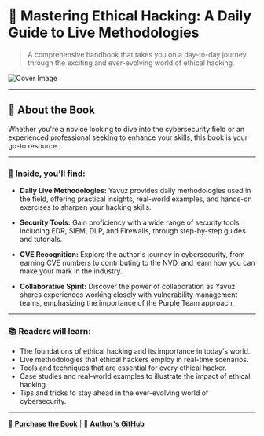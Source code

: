 # 📘 **Mastering Ethical Hacking: A Daily Guide to Live Methodologies**

> A comprehensive handbook that takes you on a day-to-day journey through the exciting and ever-evolving world of ethical hacking.

![Cover Image]([URL_TO_BOOK_COVER_IMAGE](https://github.com/YavuzSahbaz/Mastering-Ethical-Hacking/blob/7050ed6014e530ea0f00a8a43b05b46fb5f5dc3d/image.png))

---

## 🌟 **About the Book**

Whether you're a novice looking to dive into the cybersecurity field or an experienced professional seeking to enhance your skills, this book is your go-to resource.

---

### 🚀 **Inside, you'll find:**

- **Daily Live Methodologies:** Yavuz provides daily methodologies used in the field, offering practical insights, real-world examples, and hands-on exercises to sharpen your hacking skills.

- **Security Tools:** Gain proficiency with a wide range of security tools, including EDR, SIEM, DLP, and Firewalls, through step-by-step guides and tutorials.

- **CVE Recognition:** Explore the author's journey in cybersecurity, from earning CVE numbers to contributing to the NVD, and learn how you can make your mark in the industry.

- **Collaborative Spirit:** Discover the power of collaboration as Yavuz shares experiences working closely with vulnerability management teams, emphasizing the importance of the Purple Team approach.

---

### 📚 **Readers will learn:**

- The foundations of ethical hacking and its importance in today's world.
- Live methodologies that ethical hackers employ in real-time scenarios.
- Tools and techniques that are essential for every ethical hacker.
- Case studies and real-world examples to illustrate the impact of ethical hacking.
- Tips and tricks to stay ahead in the ever-evolving world of cybersecurity.

---

🔗 **[Purchase the Book](URL_TO_PURCHASE_LINK)** | 🔗 **[Author's GitHub](URL_TO_AUTHOR_GITHUB)**

